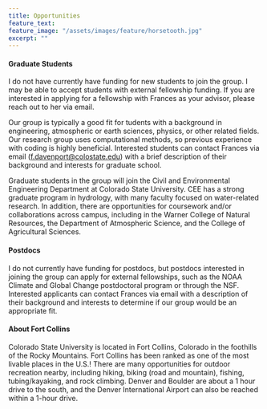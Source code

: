 ```yaml
---
title: Opportunities
feature_text: 
feature_image: "/assets/images/feature/horsetooth.jpg"
excerpt: ""
---
```


#### Graduate Students

I do not have currently have funding for new students to join the group. I may be able to accept students with external fellowship funding. If you are interested in applying for a fellowship with Frances as your advisor, please reach out to her via email. 

Our group is typically a good fit for tudents with a background in engineering, atmospheric or earth sciences, physics, or other related fields. Our research group uses computational methods, so previous experience with coding is highly beneficial. Interested students can contact Frances via email (f.davenport@colostate.edu) with a brief description of their background and interests for graduate school. 

Graduate students in the group will join the Civil and Environmental Engineering Department at Colorado State University. CEE has a strong graduate program in hydrology, with many faculty focused on water-related research. In addition, there are opportunities for coursework and/or collaborations across campus, including in the Warner College of Natural Resources, the Department of Atmospheric Science, and the College of Agricultural Sciences. 

#### Postdocs

I do not currently have funding for postdocs, but postdocs interested in joining the group can apply for external fellowships, such as the NOAA Climate and Global Change postdoctoral program or through the NSF. Interested applicants can contact Frances via email with a description of their background and interests to determine if our group would be an appropriate fit. 

#### About Fort Collins 

Colorado State University is located in Fort Collins, Colorado in the foothills of the Rocky Mountains. Fort Collins has been ranked as one of the most livable places in the U.S.! There are many opportunities for outdoor recreation nearby, including hiking, biking (road and mountain), fishing, tubing/kayaking, and rock climbing. Denver and Boulder are about a 1 hour drive to the south, and the Denver International Airport can also be reached within a 1-hour drive. 
